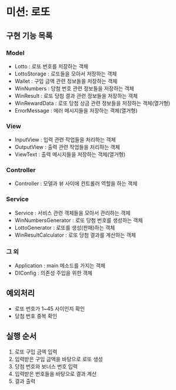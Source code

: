 # 미션: 로또

## 구현 기능 목록

### Model

- Lotto : 로또 번호를 저장하는 객체
- LottoStorage : 로또들을 모아서 저장하는 객체
- Wallet : 구입 금액 관련 정보들을 저장하는 객체
- WinNumbers : 당첨 번호 관련 정보들을 저장하는 객체
- WinResult : 로또 당첨 결과 관련 정보들을 저장하는 객체
- WinRewardData : 로또 당첨 상금 관련 정보들을 저장하는 객체(열거형)
- ErrorMessage : 에러 메시지들을 저장하는 객체(열거형)

### View

- InputView : 입력 관련 작업들을 처리하는 객체
- OutputView : 출력 관련 작업들을 처리하는 객체
- ViewText : 출력 메시지들을 저장하는 객체(열거형)

### Controller

- Controller : 모델과 뷰 사이에 컨트롤러 역할을 하는 객체

### Service

- Service : 서비스 관련 객체들을 모아서 관리하는 객체
- WinNumbersGenerator : 로또 당첨 번호를 생성하는 객체
- LottoGenerator : 로또를 생성(판매)하는 객체
- WinResultCalculator : 로또 당첨 결과를 계산하는 객체

### 그 외

- Application : main 메소드를 가지는 객체
- DIConfig : 의존성 주입을 위한 객체

## 예외처리

- 로또 번호가 1~45 사이인지 확인
- 당첨 번호 중복 확인

## 실행 순서

1. 로또 구입 금액 입력
2. 입력받은 구입 금액을 바탕으로 로또 생성
3. 당첨 번호와 보너스 번호 입력
4. 입력받은 번호들을 바탕으로 결과 계산
5. 결과 출력
